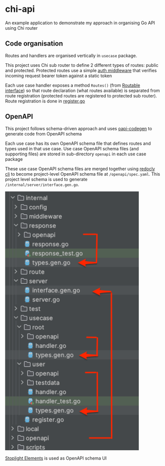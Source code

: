 # chi-api

An example application to demonstrate my approach in organising Go API using Chi router

## Code organisation

Routes and handlers are organised vertically in `usecase` package.

This project uses Chi sub router to define 2 different types of routes: public and protected.
Protected routes use a simple [auth middleware](internal/middleware/auth.go) that verifies incoming request bearer token against a static token

Each use case handler exposes a method `Routes()` (from [Routable interface](internal/route/routable.go))
so that route declaration (what routes available) is separated from route registration (protected routes are registered to protected sub router).
Route registration is done in [register.go](internal/usecase/register.go)

## OpenAPI

This project follows schema-driven approach and uses [oapi-codegen](github.com/deepmap/oapi-codegen) to generate code from OpenAPI schema

Each use case has its own OpenAPI schema file that defines routes and types used in that use case.
Use case OpenAPI schema files (and supporting files) are stored in sub-directory `openapi` in each use case package

These use case OpenAPI schema files are merged together using [redocly cli](https://redocly.com/docs/cli/commands/join/)
to become project-level OpenAPI schema file at `/openapi/spec.yaml`. This project level schema is used to generate
`/internal/server/interface.gen.go`.

![OpenAPI file structure](openapi/file-structure.png)

[Stoplight Elements](https://stoplight.io/open-source/elements) is used as OpenAPI schema UI
